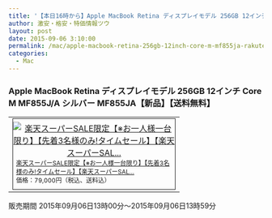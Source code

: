 ```yaml
---
title: '【本日16時から】Apple MacBook Retina ディスプレイモデル 256GB 12インチ Core M MF855J/A 楽天スーパーSALE特価79,000円！送料無料！'
author: 激安・格安・特価情報ツウ
layout: post
date: 2015-09-06 3:10:00
permalink: /mac/apple-macbook-retina-256gb-12inch-core-m-mf855ja-rakuten-timesale-79000.html
categories:
  - Mac
---
```

### Apple MacBook Retina ディスプレイモデル 256GB 12インチ Core M MF855J/A シルバー MF855JA【新品】【送料無料】

<div class="img-bg2 img_L">
  <table border="0" cellpadding="0" cellspacing="0"><tr><td valign="top"><div style="border:1px solid;margin:0px;padding:6px 0px;width:320px;text-align:center;float:left"><a href="http://hb.afl.rakuten.co.jp/hgc/036c543d.61463e9c.064d19b2.e7571150/?pc=http%3a%2f%2fitem.rakuten.co.jp%2fakindo%2fr28eh9u787%2f%3fscid%3daf_link_tbl&amp;m=http%3a%2f%2fm.rakuten.co.jp%2fakindo%2fi%2f10139876%2f" target="_blank"><img src="http://hbb.afl.rakuten.co.jp/hgb/?pc=http%3a%2f%2fthumbnail.image.rakuten.co.jp%2f%400_mall%2fakindo%2fcabinet%2fl15%2fmf855ja.jpg%3f_ex%3d300x300&amp;m=http%3a%2f%2fthumbnail.image.rakuten.co.jp%2f%400_mall%2fakindo%2fcabinet%2fl15%2fmf855ja.jpg%3f_ex%3d80x80" alt="楽天スーパーSALE限定【※お一人様一台限り】【先着3名様のみ!タイムセール】【楽天スーパーSAL..." border="0" style="margin:0px;padding:0px"></a><p style="font-size:12px;line-height:1.4em;text-align:left;margin:0px;padding:2px 6px"><a href="http://hb.afl.rakuten.co.jp/hgc/036c543d.61463e9c.064d19b2.e7571150/?pc=http%3a%2f%2fitem.rakuten.co.jp%2fakindo%2fr28eh9u787%2f%3fscid%3daf_link_tbl&amp;m=http%3a%2f%2fm.rakuten.co.jp%2fakindo%2fi%2f10139876%2f" target="_blank">楽天スーパーSALE限定【※お一人様一台限り】【先着3名様のみ!タイムセール】【楽天スーパーSAL...</a><br><span style="">価格：79,000円（税込、送料込）</span><br></p></div></td></tr></table>
  販売期間	2015年09月06日13時00分～2015年09月06日13時59分
</div>